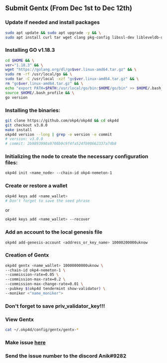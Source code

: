 ## Submit Gentx (From Dec 1st to Dec 12th)
### Update if needed and install packages
```bash
sudo apt update && sudo apt upgrade -y && \
sudo apt install curl tar wget clang pkg-config libssl-dev libleveldb-dev jq build-essential bsdmainutils git make ncdu htop screen unzip bc fail2ban htop -y
```
### Installing GO v1.18.3
```bash
cd $HOME && \
ver="1.18.3" && \
wget "https://golang.org/dl/go$ver.linux-amd64.tar.gz" && \
sudo rm -rf /usr/local/go && \
sudo tar -C /usr/local -xzf "go$ver.linux-amd64.tar.gz" && \
rm "go$ver.linux-amd64.tar.gz" && \
echo "export PATH=$PATH:/usr/local/go/bin:$HOME/go/bin" >> $HOME/.bash_profile && \
source $HOME/.bash_profile && \
go version
```


### Installing the binaries:

```bash
git clone https://github.com/okp4/okp4d && cd okp4d
git checkout v3.0.0
make install
okp4d version --long | grep -e version -e commit
# version: v3.0.0
# commit: 2b9893990a9708b9c9f4fa524fb90662337a7db8
```



### Initializing the node to create the necessary configuration files:
```bash 
okp4d init <name_node> --chain-id okp4-nemeton-1
```

### Create or restore a wallet
```bash
okp4d keys add <name_wallet>
# Don't forget to save the seed phrase
```
or
```bash
okp4d keys add <name_wallet> --recover
```

### Add an account to the local genesis file
```bash
okp4d add-genesis-account <address_or_key_name> 10000200000uknow
```


### Creation of Gentx 
```bash
okp4d gentx <name_wallet> 10000000000uknow \
--chain-id okp4-nemeton-1 \
--commission-rate=0.05 \
--commission-max-rate=0.2 \
--commission-max-change-rate=0.01 \
--pubkey $(okp4d tendermint show-validator) \
--moniker <"name_moniker">
```
### Don't forget to save priv_validator_key!!!

### View Gentx
```bash
cat ~/.okp4d/config/gentx/gentx-*
```

### Make issue [here](https://github.com/okp4/networks/issues)
### Send the issue number to the discord Anik#9282
